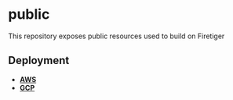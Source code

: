 # public
This repository exposes public resources used to build on Firetiger

## Deployment

- [**AWS**](./aws/configuration/README.md)
- [**GCP**](./gcp/configuration/README.md)
